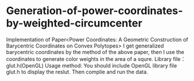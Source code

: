 # Generation-of-power-coordinates-by-weighted-circumcenter
Implementation of Paper&lt;Power Coordinates: A Geometric Construction of Barycentric Coordinates on Convex Polytopes>
I get generalized barycentric coordinates by the method of the above paper, then I use the coordinates to generate color weights in the area of a squre.
Library file：glut.h(OpenGL)
Usage method: You should include OpenGL library file glut.h to display the reslut. Then complie and run the data.
